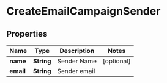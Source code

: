 
# CreateEmailCampaignSender

## Properties
Name | Type | Description | Notes
------------ | ------------- | ------------- | -------------
**name** | **String** | Sender Name |  [optional]
**email** | **String** | Sender email | 



